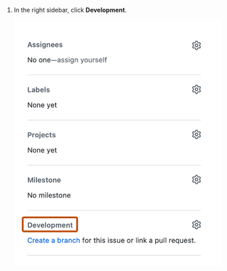 1. In the right sidebar, click **Development**.

   ![Screenshot of the issue sidebar. "Development" is outlined in dark orange.](/assets/images/help/issues/development-menu.png)